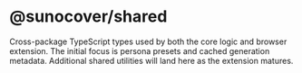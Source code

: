 # @sunocover/shared

Cross-package TypeScript types used by both the core logic and browser extension. The initial
focus is persona presets and cached generation metadata. Additional shared utilities will land
here as the extension matures.
